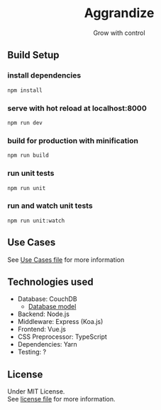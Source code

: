 # <center>Aggrandize</center>
<center>Grow with control</center>

## Build Setup

### install dependencies
`npm install`
### serve with hot reload at localhost:8000
`npm run dev`
### build for production with minification
`npm run build`
### run unit tests
`npm run unit`
### run and watch unit tests
`npm run unit:watch`

## Use Cases

See [Use Cases file](./docs/use_cases.md) for more information

## Technologies used

- Database: CouchDB
  - [Database model](./docs/database_model.md)
- Backend: Node.js
- Middleware: Express (Koa.js)
- Frontend: Vue.js
- CSS Preprocessor: TypeScript
- Dependencies: Yarn
- Testing: ?

## License

Under MIT License.  
See [license file](./LICENSE) for more information.